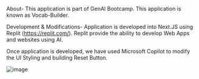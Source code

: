About-
This application is part of GenAI Bootcamp. This application is known as Vocab-Builder.

Development & Modifications-
Application is developed into Next.JS using Replit (https://replit.com/). 
Replit provide the ability to develop Web Apps and websites using AI.

Once application is developed, we have used Microsoft Copilot to modify the UI Styling and building Reset Button.

![image](https://github.com/user-attachments/assets/30b88438-a36c-4726-9192-0857a55f97b3)
